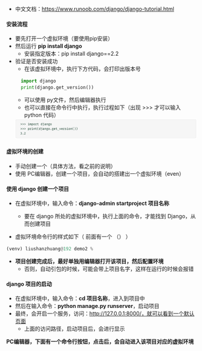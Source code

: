 - 中文文档：https://www.runoob.com/django/django-tutorial.html

#### 安装流程
- 要先打开一个虚拟环境（要使用pip安装）
- 然后运行 **pip install django**
  - 安装指定版本：pip install django==2.2
- 验证是否安装成功
  - 在该虚拟环境中，执行下方代码，会打印出版本号
  ```py
    import django
    print(django.get_version())
  ```
  - 可以使用 py文件，然后编辑器执行
  - 也可以直接在命令行中执行，执行过程如下（出现 >>> 才可以输入 python 代码）
  <img src='../../imgs/img4.png'>



#### 虚拟环境的创建
- 手动创建一个（具体方法，看之前的说明）
- 使用 PC编辑器，创建一个项目，会自动的搭建出一个虚拟环境（even）


#### 使用 django 创建一个项目
- 在虚拟环境中，输入命令：**django-admin startproject 项目名称**
  - 要在 django 所处的虚拟环境中，执行上面的命令，才能找到 Django，从而创建项目


- 虚拟环境命令行的样式如下（ 前面有一个 （） ）
```py
(venv) liushanzhuang@192 demo2 % 
```
- **项目创建完成后，最好单独用编辑器打开该项目，然后配置环境**
  - 否则，自动引包的时候，可能会带上项目名字，这样在运行的时候会报错


#### django 项目的启动
- 在虚拟环境中，输入命令：**cd 项目名称**，进入到项目中
- 然后在输入命令：**python manage.py runserver**，启动项目
- 最终，会开启一个服务，访问：http://127.0.0.1:8000/，就可以看到一个默认页面
  - 上面的访问路径，启动项目后，会进行显示


**PC编辑器，下面有一个命令行按钮，点击后，会自动进入该项目对应的虚拟环境** 